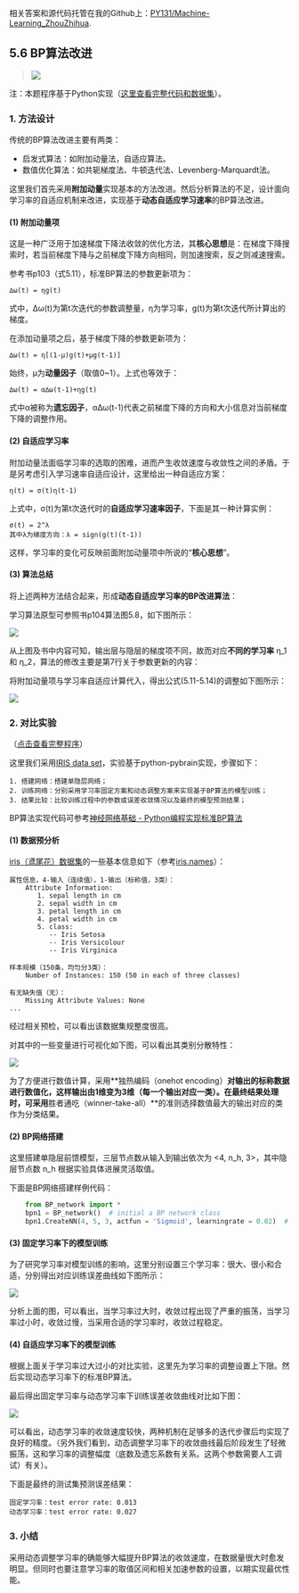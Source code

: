 相关答案和源代码托管在我的Github上：[PY131/Machine-Learning_ZhouZhihua](https://github.com/PY131/Machine-Learning_ZhouZhihua).

## 5.6 BP算法改进 ##

> ![](Ch5/5.6.png)

注：本题程序基于Python实现（[这里查看完整代码和数据集](https://github.com/PY131/Machine-Learning_ZhouZhihua/tree/master/ch5_neural_networks/5.6_BP_improve)）。

### 1. 方法设计 ###

传统的BP算法改进主要有两类：

 - 启发式算法：如附加动量法，自适应算法。
 - 数值优化算法：如共轭梯度法、牛顿迭代法、Levenberg-Marquardt法。

这里我们首先采用**附加动量**实现基本的方法改进。然后分析算法的不足，设计面向学习率的自适应机制来改进，实现基于**动态自适应学习速率**的BP算法改进。

#### (1) 附加动量项 ####

这是一种广泛用于加速梯度下降法收敛的优化方法，其**核心思想**是：在梯度下降搜索时，若当前梯度下降与之前梯度下降方向相同，则加速搜索，反之则减速搜索。

参考书p103（式5.11），标准BP算法的参数更新项为：

	∆ω(t) = ηg(t)

式中，∆ω(t)为第t次迭代的参数调整量，η为学习率，g(t)为第t次迭代所计算出的梯度。

在添加动量项之后，基于梯度下降的参数更新项为：

	∆ω(t) = η[(1-μ)g(t)+μg(t-1)]

始终，μ为**动量因子**（取值0~1）。上式也等效于：

	∆ω(t) = α∆ω(t-1)+ηg(t)

式中α被称为**遗忘因子**，α∆ω(t-1)代表之前梯度下降的方向和大小信息对当前梯度下降的调整作用。

#### (2) 自适应学习率 ####
	
附加动量法面临学习率的选取的困难，进而产生收敛速度与收敛性之间的矛盾。于是另考虑引入学习速率自适应设计，这里给出一种自适应方案：
	
	η(t) = σ(t)η(t-1)

上式中，σ(t)为第t次迭代时的**自适应学习速率因子**，下面是其一种计算实例：

	σ(t) = 2^λ
	其中λ为梯度方向：λ = sign(g(t)(t-1))

这样，学习率的变化可反映前面附加动量项中所说的“**核心思想**”。

#### (3) 算法总结 ####

将上述两种方法结合起来，形成**动态自适应学习率的BP改进算法**：

学习算法原型可参照书p104算法图5.8，如下图所示：

![](Ch5/5.6.1.png)

从上图及书中内容可知，输出层与隐层的梯度项不同，故而对应**不同的学习率** η_1 和 η_2，算法的修改主要是第7行关于参数更新的内容：

将附加动量项与学习率自适应计算代入，得出公式(5.11-5.14)的调整如下图所示：

![](Ch5/5.6.2.png)

### 2. 对比实验 ###

（[点击查看完整程序](https://github.com/PY131/Machine-Learning_ZhouZhihua/blob/master/ch5_neural_networks/5.6_BP_improve/BP_improve.py)）

这里我们采用[IRIS data set](http://archive.ics.uci.edu/ml/datasets/Iris)，实验基于python-pybrain实现，步骤如下：
	
	1. 搭建网络：搭建单隐层网络；
	2. 训练网络：分别采用学习率固定方案和动态调整方案来实现基于BP算法的模型训练；
	3. 结果比较：比较训练过程中的参数或误差收敛情况以及最终的模型预测结果；

BP算法实现代码可参考[神经网络基础 - Python编程实现标准BP算法](http://blog.csdn.net/snoopy_yuan/article/details/70765238)

#### (1) 数据预分析 ####

[iris（鸢尾花）数据集](http://archive.ics.uci.edu/ml/datasets/Iris)的一些基本信息如下（参考[iris.names](http://archive.ics.uci.edu/ml/machine-learning-databases/iris/iris.names)）：

	属性信息，4-输入（连续值），1-输出（标称值，3类）：
		Attribute Information:
		   1. sepal length in cm
		   2. sepal width in cm
		   3. petal length in cm
		   4. petal width in cm
		   5. class: 
		      -- Iris Setosa
		      -- Iris Versicolour
		      -- Iris Virginica

	样本规模（150条，均匀分3类）：
		Number of Instances: 150 (50 in each of three classes)

	有无缺失值（无）：
		Missing Attribute Values: None
	...

经过相关预检，可以看出该数据集规整度很高。

对其中的一些变量进行可视化如下图，可以看出其类别分散特性：

![](Ch5/5.6.pairplot.png)

为了方便进行数值计算，采用**独热编码（onehot encoding）**对输出的标称数据进行数值化，这样输出由1维变为3维（每一个输出对应一类）。在最终结果处理时，可采用**胜者通吃（winner-take-all）**的准则选择数值最大的输出对应的类作为分类结果。

#### (2) BP网络搭建 ####

这里搭建单隐层前馈模型，三层节点数从输入到输出依次为 <4, n_h, 3>，其中隐层节点数 n_h 根据实验具体进展灵活取值。

下面是BP网络搭建样例代码：

```python
	from BP_network import *
	bpn1 = BP_network()  # initial a BP network class
	bpn1.CreateNN(4, 5, 3, actfun = 'Sigmoid', learningrate = 0.02)  # build the network
```

#### (3) 固定学习率下的模型训练 ####

为了研究学习率对模型训练的影响，这里分别设置三个学习率：很大、很小和合适，分别得出对应训练误差曲线如下图所示：

![](Ch5/5.6.lr_curve_1.png)

分析上面的图，可以看出，当学习率过大时，收敛过程出现了严重的振荡，当学习率过小时，收敛过慢，当采用合适的学习率时，收敛过程稳定。

#### (4) 自适应学习率下的模型训练 ####

根据上面关于学习率过大过小的对比实验，这里先为学习率的调整设置上下限。然后实现动态学习率下的标准BP算法。

最后得出固定学习率与动态学习率下训练误差收敛曲线对比如下图：

![](Ch5/5.6.err_curve.png)

可以看出，动态学习率的收敛速度较快，两种机制在足够多的迭代步骤后均实现了良好的精度。（另外我们看到，动态调整学习率下的收敛曲线最后阶段发生了轻微振荡，这和学习率的调整幅度（底数及遗忘系数有关系。这两个参数需要人工调试）有关）。

下面是最终的测试集预测误差结果：

	固定学习率：test error rate: 0.013
	动态学习率：test error rate: 0.027

### 3. 小结 ###

采用动态调整学习率的确能够大幅提升BP算法的收敛速度，在数据量很大时愈发明显。但同时也要注意学习率的取值区间和相关加速参数的设置，以期实现最优性能。